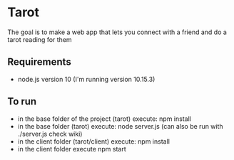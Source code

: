 # Tarot
The goal is to make a web app that lets you connect with a friend and do a tarot reading for them

## Requirements
* node.js version 10 (I'm running version 10.15.3)

## To run
* in the base folder of the project (tarot) execute: npm install
* in the base folder (tarot) execute: node server.js (can also be run with ./server.js check wiki)
* in the client folder (tarot/client) execute: npm install
* in the client folder execute npm start
